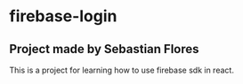 # firebase-login
## Project made by Sebastian Flores

This is a project for learning how to use firebase sdk in react.